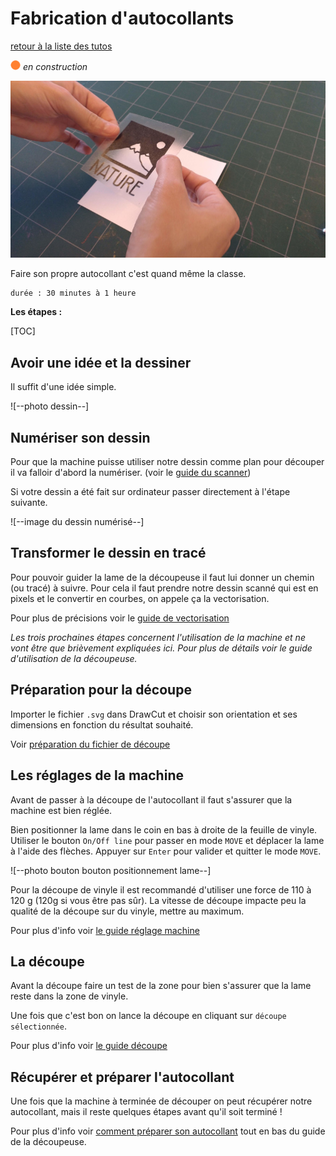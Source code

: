 # Fabrication d'autocollants

[retour à la liste des tutos](../faire.md)

![--état de l'écriture--](../img/balise_orange.png) *en construction*

![--image titre fabrication d'autocollants--](../img/faire/autocollant2.jpg)

Faire son propre autocollant c'est quand même la classe.

```
durée : 30 minutes à 1 heure
```



**Les étapes :**

[TOC]

## Avoir une idée et la dessiner

Il suffit d'une idée simple.

![--photo dessin--]



## Numériser son dessin

Pour que la machine puisse utiliser notre dessin comme plan pour découper il va falloir d'abord la numériser. (voir le [guide du scanner](../outils/scanner.md))

Si votre dessin a été fait sur ordinateur passer directement à l'étape suivante.

![--image du dessin numérisé--]



## Transformer le dessin en tracé

Pour  pouvoir guider la lame de la découpeuse il faut lui donner un chemin  (ou tracé) à suivre. Pour cela il faut prendre notre dessin scanné qui  est en pixels et le convertir en courbes, on appele ça la vectorisation.

Pour plus de précisions voir le [guide de vectorisation](../outils/vectorisation.md)



*Les  trois prochaines étapes concernent l'utilisation de la machine et ne  vont être que brièvement expliquées ici. Pour plus de détails voir le guide d'utilisation de la découpeuse.*



## Préparation pour la découpe

Importer le fichier `.svg` dans DrawCut et choisir son orientation et ses dimensions en fonction du résultat souhaité.

Voir [préparation du fichier de découpe](../outils/decoupeuse.md)



## Les réglages de la machine

Avant de passer à la découpe de l'autocollant il faut s'assurer que la machine est bien réglée.

Bien positionner la lame dans le coin en bas à droite de la feuille de vinyle.  Utiliser le bouton `On/Off line` pour passer en mode `MOVE` et déplacer la lame à l'aide des flèches. Appuyer sur `Enter` pour valider et quitter le mode `MOVE`.

![--photo bouton bouton positionnement lame--]



Pour  la découpe de vinyle il est recommandé d'utiliser une force de 110 à  120 g (120g si vous être pas sûr). La vitesse de découpe impacte peu la  qualité de la découpe sur du vinyle, mettre au maximum.

Pour plus d'info voir [le guide réglage machine](../outils/decoupeuse.md)



## La découpe

Avant la découpe faire un test de la zone pour bien s'assurer que la lame reste dans la zone de vinyle.

Une fois que c'est bon on lance la découpe en cliquant sur `découpe sélectionnée`.

Pour plus d'info voir [le guide découpe](../outils/decoupeuse.md)



## Récupérer et préparer l'autocollant

Une  fois que la machine à terminée de découper on peut récupérer notre  autocollant, mais il reste quelques étapes avant qu'il soit terminé !

Pour plus d'info voir [comment préparer son autocollant](../outils/decoupeuse.md) tout en bas du guide de la découpeuse.
